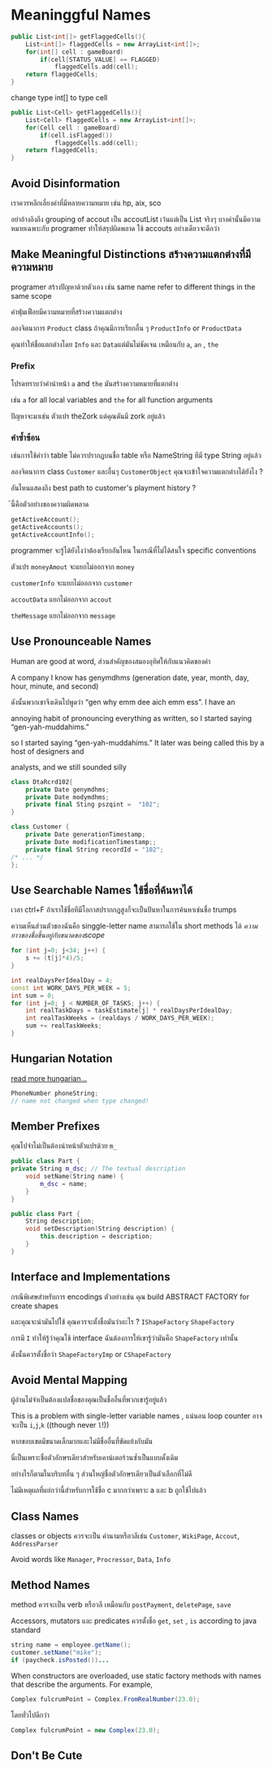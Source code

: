 # Meaninggful Names

```C++
public List<int[]> getFlaggedCells(){
    List<int[]> flaggedCells = new ArrayList<int[]>;
    for(int[] cell : gameBoard)
        if(cell[STATUS_VALUE] == FLAGGED)
            flaggedCells.add(cell);
    return flaggedCells;
}
```

change type int[] to type cell

```C++
public List<Cell> getFlaggedCells(){
    List<Cell> flaggedCells = new ArrayList<int[]>;
    for(Cell cell : gameBoard)
        if(cell.isFlagged())
            flaggedCells.add(cell);
    return flaggedCells;
}
```

## Avoid Disinformation

เราควรหลีกเลี่ยงคำที่มีหลายความหมาย  เช่น hp, aix, sco 

อย่าอ้างอิงถึง grouping of accout เป็น accoutList เว้นแต่เป็น List จริงๆ
บางคำนั้นมีความหมายเฉพาะกับ programer ทำให้สรุปผิดพลาด ใช้ accouts อย่างเดียวจะดีกว่า

## Make Meaningful Distinctions สร้างความแตกต่างที่มีความหมาย

programer สร้างปัญหาด้วยตัวเอง เช่น same name refer to different things in the same scope

คำฟุ่มเฟือยมีความหมายที่สร้างความแตกต่าง  

ลองจิตนาการ `Product` class ถ้าคุณมีการเรียกอื่น ๆ  `ProductInfo` or `ProductData`

คุณทำให้ชื่อแตกต่างโดย `Info` และ `Data`แต่มันไม่ชัดเจน  เหมือนกับ `a`, `an` , `the`

### Prefix

โปรดทราบว่าคำนำหน้า `a` and `the` มันสร้างความหมายที่แตกต่าง

เช่น `a`  for all local variables and `the` for all function arguments

ปัญหาจะมาเช่น ตัวแปร theZork แต่คุณดันมี zork อยู่แล้ว

### คำซ้ำซ้อน

เช่นการใช้คำว่า table  ไม่ควรปรากฎบนชื่อ table  หรือ NameString ทีมี type String อยู่แล้ว

ลองจิตนาการ class `Customer` และอื่นๆ `CustomerObject` คุณจะเข้าใจความแตกต่างได้ยังไง ?

อันไหนแสดงถึง best path to customer's playment history ?

้นี้คือตัวอย่างของความผิดพลาด

```C++
getActiveAccount();
getActiveAccounts();
getActiveAccountInfo();
```

programmer จะรู้ได้ยังไงว่าต้องเรียกอันไหน ในกรณีที่ไม่ได้สนใจ specific conventions 

ตัวแปร `moneyAmout` จะแยกไม่ออกจาก `money`

`customerInfo`  จะแยกไม่ออกจาก `customer`

`accoutData` แยกไม่ออกจาก `accout`

`theMessage` แยกไม่ออกจาก `message`

## Use Pronounceable Names

Human are good at word, ส่วนสำคัญของสมองอุทิศให้กับแนวคิดของคำ

A company I know has genymdhms (generation date, year, month, day, hour, minute,
and second)

ดังนั้นพวกเขาจึงเดินไปพูดว่า  “gen why emm dee aich emm ess”. I have an

annoying habit of pronouncing everything as written, so I started saying “gen-yah-muddahims.”

so I started saying “gen-yah-muddahims.” It later was being called this by a host of designers and 

analysts, and we still sounded silly

```C++
class DtaRcrd102{
    private Date genymdhms;
    private Date modymdhms;
    private final Sting pszqint =  "102";
}

class Customer {
    private Date generationTimestamp;
    private Date modificationTimestamp;;
    private final String recordId = "102";
/* ... */
};
```

## Use Searchable Names ใช้ชื่อที่ค้นหาได้

เวลา ctrl+F ถ้าเราใช้ชื่อทีมีโอกาสปรากกฎสูงก็จะเป็นปันหาในการค้นหาเช่นชื่อ trumps

ความเห็นส่วนตัวของฉันคือ singgle-letter name  สามารถใช้ใน short methods ได้
_ความยาวของชื่อขึ้นอยู่กับขนาดของscope_

```C++
for (int j=0; j<34; j++) {
    s += (t[j]*4)/5;
}
```

```C++
int realDaysPerIdealDay = 4;
const int WORK_DAYS_PER_WEEK = 5;
int sum = 0;
for (int j=0; j < NUMBER_OF_TASKS; j++) {
    int realTaskDays = taskEstimate[j] * realDaysPerIdealDay;
    int realTaskWeeks = (realdays / WORK_DAYS_PER_WEEK);
    sum += realTaskWeeks;
}
```

## Hungarian Notation

[read more hungarian...](http://web.mst.edu/~cpp/common/hungarian.html)

```C++
PhoneNumber phoneString;
// name not changed when type changed!
```

## Member Prefixes

คุณไปจำไม่เป็นต้องนำหน้าตัวแปรด้วย `m_`

```C++
public class Part {
private String m_dsc; // The textual description
    void setName(String name) {
        m_dsc = name;
    }
}
```

```C++
public class Part {
    String description;
    void setDescription(String description) {
        this.description = description;
    }
}
```

## Interface and Implementations

กรณีพิเศษสำหรับการ encodings ตัวอย่างเช่น คุณ build ABSTRACT FACTORY for create shapes 

และคุณจะนำมันไปใช้ คุณควรจะตั้งชื่อมันว่าอะไร ? `IShapeFactory` `ShapeFactory`

การมี `I` ทำให้รู้ว่าคุณใช้ interface  ฉันต้องการให้เขารู้ว่ามันคือ  `ShapeFactory` เท่านั้น 

ดังนั้นควรตั้งชื่อว่า `ShapeFactoryImp` or `CShapeFactory`

## Avoid Mental Mapping

ผู้อ่านไม่จำเป็นต้องแปลชื่อของคุณเป็นชื่ออื่นที่พวกเขารู้อยู่แล้ว

This is a problem with single-letter variable names , แน่นอน  loop counter อาจจะเป็น `i`,`j`,`k` ((though never `l`!))

หากขอบเขตมีขนาดเล็กมากและไม่มีชื่ออื่นที่ขัดแย้งกับมัน

นี่เป็นเพราะชื่อตัวอักษรเดียวสำหรับเคาน์เตอร์วนซ้ำเป็นแบบดั้งเดิม

อย่างไรก็ตามในบริบทอื่น ๆ ส่วนใหญ่ชื่อตัวอักษรเดียวเป็นตัวเลือกที่ไม่ดี

ไม่มีเหตุผลที่แย่กว่านี้สำหรับการใช้ชื่อ c มากกว่าเพราะ a และ b ถูกใช้ไปแล้ว

## Class Names

classes or objects ควรจะเป็น คำนามหรือวลีเช่น  `Customer`, `WikiPage`, `Accout`, `AddressParser`

Avoid words like `Manager`, `Procressor`, `Data`, `Info` 

## Method Names

method ควรจะเป็น verb หรือวลี เหมือนกับ `postPayment`, `deletePage`, `save`

Accessors, mutators และ predicates ควรตั้งชื่อ `get`, `set` , `is` according to java standard

```Java
string name = employee.getName();
customer.setName("mike");
if (paycheck.isPosted())...

```

When constructors are overloaded, use static factory methods with names that
describe the arguments. For example,

```Java
Complex fulcrumPoint = Complex.FromRealNumber(23.0);
```

โดยทั่วไปดีกว่า

```Java
Complex fulcrumPoint = new Complex(23.0);
```

## Don't Be Cute

